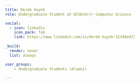 ```yaml
---
title: Derek Huynh 
role: Undergraduate Student at UCSD<br/> Computer Science

social:
  - icon: linkedin
    icon_pack: fab
    link: https://www.linkedin.com/in/derek-huynh-31340a47/
    
_build:
  render: never
  list: always

user_groups:
    - Undergraduate Students (Alumni)

---
```

